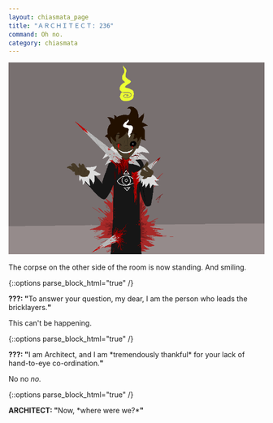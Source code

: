```yaml
---
layout: chiasmata_page
title: "ＡＲＣＨＩＴＥＣＴ: 236"
command: Oh no.
category: chiasmata
---
```


![236](/chiasmata/images/narrative/235.gif)

The corpse on the other side of the room is now standing. And smiling.

{::options parse_block_html="true" /}
<div class="dialogue">
<b>???: "</b>To answer your question, my dear, I am the person who leads the bricklayers.<b>"</b>
</div>

This can't be happening.

{::options parse_block_html="true" /}
<div class="dialogue">
<b>???: "</b>I am Architect, and I am *tremendously thankful* for your lack of hand-to-eye co-ordination.<b>"</b>
</div>

No no *no.*

{::options parse_block_html="true" /}
<div class="dialogue">
<b>ARCHITECT: "</b>Now, *where were we?*<b>"</b>
</div>